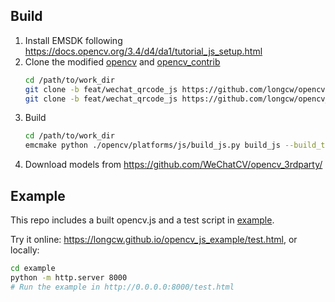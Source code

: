 ## Build
1. Install EMSDK following https://docs.opencv.org/3.4/d4/da1/tutorial_js_setup.html
2. Clone the modified [opencv](https://github.com/longcw/opencv) and [opencv_contrib](https://github.com/longcw/opencv_contrib)
   ```bash
   cd /path/to/work_dir
   git clone -b feat/wechat_qrcode_js https://github.com/longcw/opencv.git
   git clone -b feat/wechat_qrcode_js https://github.com/longcw/opencv_contrib.git
   ```
3. Build
   ```bash
   cd /path/to/work_dir
   emcmake python ./opencv/platforms/js/build_js.py build_js --build_test --cmake_option="-DOPENCV_EXTRA_MODULES_PATH=/path/to/work_dir/opencv_contrib/modules"
   ```
4. Download models from https://github.com/WeChatCV/opencv_3rdparty/

## Example
This repo includes a built opencv.js and a test script in [example](./example).

Try it online: https://longcw.github.io/opencv_js_example/test.html,
or locally: 
```bash
cd example
python -m http.server 8000
# Run the example in http://0.0.0.0:8000/test.html
```